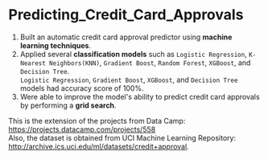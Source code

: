 # Predicting_Credit_Card_Approvals

1. Built an automatic credit card approval predictor using **machine learning techniques**.  
2. Applied several **classification models** such as <code>Logistic Regression</code>, <code>K-Nearest Neighbors(KNN)</code>, <code>Gradient Boost</code>, <code>Random Forest</code>, <code>XGBoost</code>, and <code>Decision Tree</code>.  
<code>Logistic Regression</code>, <code>Gradient Boost</code>, <code>XGBoost</code>, and <code>Decision Tree</code> models had accuracy score of 100%.  
3. Were able to improve the model's ability to predict credit card approvals by performing a **grid search**.

This is the extension of the projects from Data Camp: https://projects.datacamp.com/projects/558  
Also, the dataset is obtained from UCI Machine Learning Repository: http://archive.ics.uci.edu/ml/datasets/credit+approval.


